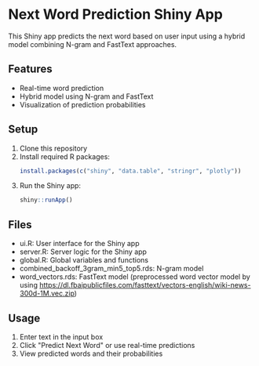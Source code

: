 # Next Word Prediction Shiny App

This Shiny app predicts the next word based on user input using a hybrid model combining N-gram and FastText approaches.

## Features

- Real-time word prediction
- Hybrid model using N-gram and FastText
- Visualization of prediction probabilities

## Setup

1. Clone this repository
2. Install required R packages:
   ```R
   install.packages(c("shiny", "data.table", "stringr", "plotly"))
   ```
3. Run the Shiny app:
   ```R
   shiny::runApp()
   ```

## Files

- ui.R: User interface for the Shiny app
- server.R: Server logic for the Shiny app
- global.R: Global variables and functions
- combined_backoff_3gram_min5_top5.rds: N-gram model
- word_vectors.rds: FastText model (preprocessed word vector model by using <https://dl.fbaipublicfiles.com/fasttext/vectors-english/wiki-news-300d-1M.vec.zip>)

## Usage

1. Enter text in the input box
2. Click "Predict Next Word" or use real-time predictions
3. View predicted words and their probabilities